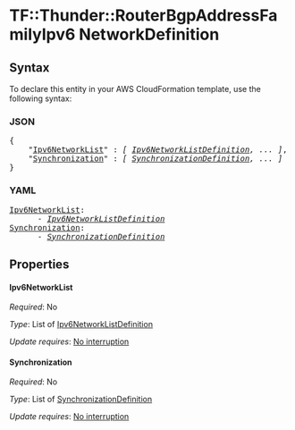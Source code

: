 # TF::Thunder::RouterBgpAddressFamilyIpv6 NetworkDefinition

## Syntax

To declare this entity in your AWS CloudFormation template, use the following syntax:

### JSON

<pre>
{
    "<a href="#ipv6networklist" title="Ipv6NetworkList">Ipv6NetworkList</a>" : <i>[ <a href="ipv6networklistdefinition.md">Ipv6NetworkListDefinition</a>, ... ]</i>,
    "<a href="#synchronization" title="Synchronization">Synchronization</a>" : <i>[ <a href="synchronizationdefinition.md">SynchronizationDefinition</a>, ... ]</i>
}
</pre>

### YAML

<pre>
<a href="#ipv6networklist" title="Ipv6NetworkList">Ipv6NetworkList</a>: <i>
      - <a href="ipv6networklistdefinition.md">Ipv6NetworkListDefinition</a></i>
<a href="#synchronization" title="Synchronization">Synchronization</a>: <i>
      - <a href="synchronizationdefinition.md">SynchronizationDefinition</a></i>
</pre>

## Properties

#### Ipv6NetworkList

_Required_: No

_Type_: List of <a href="ipv6networklistdefinition.md">Ipv6NetworkListDefinition</a>

_Update requires_: [No interruption](https://docs.aws.amazon.com/AWSCloudFormation/latest/UserGuide/using-cfn-updating-stacks-update-behaviors.html#update-no-interrupt)

#### Synchronization

_Required_: No

_Type_: List of <a href="synchronizationdefinition.md">SynchronizationDefinition</a>

_Update requires_: [No interruption](https://docs.aws.amazon.com/AWSCloudFormation/latest/UserGuide/using-cfn-updating-stacks-update-behaviors.html#update-no-interrupt)

